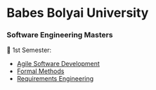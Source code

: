 # Babes Bolyai University
<h3> Software Engineering Masters </h3>

:open_file_folder: 1st Semester:
* [Agile Software Development]()
* [Formal Methods]()
* [Requirements Engineering]()
